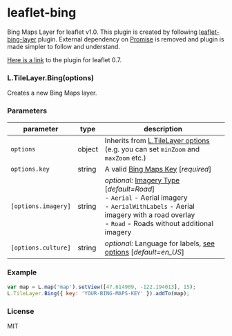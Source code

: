 # leaflet-bing
Bing Maps Layer for leaflet v1.0. This plugin is created by following [leaflet-bing-layer](https://github.com/gmaclennan/leaflet-bing-layer) plugin. External dependency on [Promise](https://developer.mozilla.org/en-US/docs/Web/JavaScript/Reference/Global_Objects/Promise) is removed and plugin is made simpler to follow and understand.

[Here is a link](https://github.com/mertemin/leaflet-bing-0.7) to the plugin for leaflet 0.7.

### L.TileLayer.Bing(options)
Creates a new Bing Maps layer.

### Parameters

| parameter                     | type           | description                                                                                           |
| ----------------------------- | -------------- | ----------------------------------------------------------------------------------------------------- |
| `options`                     | object | Inherits from [L.TileLayer options](http://mourner.github.io/Leaflet/reference.html#tilelayer-options) (e.g. you can set `minZoom` and `maxZoom` etc.) |
| `options.key`         | string         | A valid [Bing Maps Key](https://msdn.microsoft.com/en-us/library/ff428642.aspx) [_required_]                                                                   |
| `[options.imagery]` | string         | _optional:_ [Imagery Type](https://msdn.microsoft.com/en-us/library/ff701716.aspx) [_default=Road_] <br>- `Aerial` - Aerial imagery<br>- `AerialWithLabels` - Aerial imagery with a road overlay<br>- `Road` - Roads without additional imagery<br>      |
| `[options.culture]`   | string         | _optional:_ Language for labels, [see options](https://msdn.microsoft.com/en-us/library/hh441729.aspx) [_default=en_US_]           |


### Example

```js
var map = L.map('map').setView([47.614909, -122.194013], 15);
L.TileLayer.Bing({ key: 'YOUR-BING-MAPS-KEY' }).addTo(map);
```

### License

MIT
